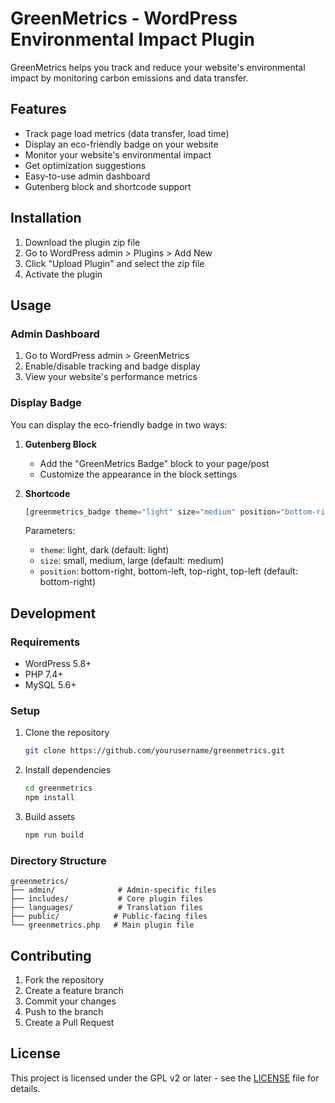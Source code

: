 # GreenMetrics - WordPress Environmental Impact Plugin

GreenMetrics helps you track and reduce your website's environmental impact by monitoring carbon emissions and data transfer.

## Features

- Track page load metrics (data transfer, load time)
- Display an eco-friendly badge on your website
- Monitor your website's environmental impact
- Get optimization suggestions
- Easy-to-use admin dashboard
- Gutenberg block and shortcode support

## Installation

1. Download the plugin zip file
2. Go to WordPress admin > Plugins > Add New
3. Click "Upload Plugin" and select the zip file
4. Activate the plugin

## Usage

### Admin Dashboard

1. Go to WordPress admin > GreenMetrics
2. Enable/disable tracking and badge display
3. View your website's performance metrics

### Display Badge

You can display the eco-friendly badge in two ways:

1. **Gutenberg Block**
   - Add the "GreenMetrics Badge" block to your page/post
   - Customize the appearance in the block settings

2. **Shortcode**
   ```php
   [greenmetrics_badge theme="light" size="medium" position="bottom-right"]
   ```

   Parameters:
   - `theme`: light, dark (default: light)
   - `size`: small, medium, large (default: medium)
   - `position`: bottom-right, bottom-left, top-right, top-left (default: bottom-right)

## Development

### Requirements

- WordPress 5.8+
- PHP 7.4+
- MySQL 5.6+

### Setup

1. Clone the repository
   ```bash
   git clone https://github.com/yourusername/greenmetrics.git
   ```

2. Install dependencies
   ```bash
   cd greenmetrics
   npm install
   ```

3. Build assets
   ```bash
   npm run build
   ```

### Directory Structure

```
greenmetrics/
├── admin/              # Admin-specific files
├── includes/           # Core plugin files
├── languages/          # Translation files
├── public/            # Public-facing files
└── greenmetrics.php   # Main plugin file
```

## Contributing

1. Fork the repository
2. Create a feature branch
3. Commit your changes
4. Push to the branch
5. Create a Pull Request

## License

This project is licensed under the GPL v2 or later - see the [LICENSE](LICENSE) file for details. 